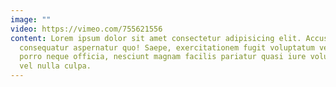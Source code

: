 ```yaml
---
image: ""
video: https://vimeo.com/755621556
content: Lorem ipsum dolor sit amet consectetur adipisicing elit. Accusantium
  consequatur aspernatur quo! Saepe, exercitationem fugit voluptatum veniam
  porro neque officia, nesciunt magnam facilis pariatur quasi iure voluptates
  vel nulla culpa.
---
```

